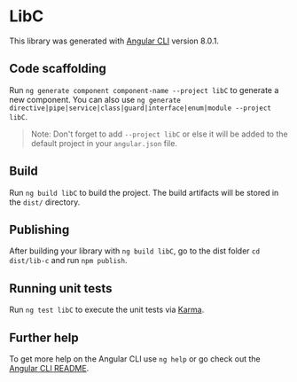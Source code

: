 # LibC

This library was generated with [Angular CLI](https://github.com/angular/angular-cli) version 8.0.1.

## Code scaffolding

Run `ng generate component component-name --project libC` to generate a new component. You can also use `ng generate directive|pipe|service|class|guard|interface|enum|module --project libC`.
> Note: Don't forget to add `--project libC` or else it will be added to the default project in your `angular.json` file. 

## Build

Run `ng build libC` to build the project. The build artifacts will be stored in the `dist/` directory.

## Publishing

After building your library with `ng build libC`, go to the dist folder `cd dist/lib-c` and run `npm publish`.

## Running unit tests

Run `ng test libC` to execute the unit tests via [Karma](https://karma-runner.github.io).

## Further help

To get more help on the Angular CLI use `ng help` or go check out the [Angular CLI README](https://github.com/angular/angular-cli/blob/master/README.md).
